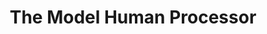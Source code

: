 ---
title: The Model Human Processor
layout: default
year: 1983
authors: [ Stuart K. Card, Allen Newell, Thomas P. Moran ]
tags: [ Theory ]
citation: Stuart K. Card, Allen Newell, and Thomas P. Moran. 1983. The Psychology of Human-Computer Interaction. L. Erlbaum Assoc. Inc., Hillsdale, NJ, USA. (Chapter 2 The Model Human Processor).
type: Book Chapter
links: [
  https://berkeley.box.com/s/xuyfrz4qmmsfqrc10mfxnpgji1gihh34,
  assets/readings/1983-model-human-processor.pdf
]
link_descriptions: [
  Official,
  PDF (Chapter 2)
]
---